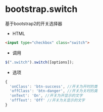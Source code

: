 # bootstrap.switch
基于bootstrap2的开关选择器

- HTML
```html
<input type="checkbox" class="switch">
```

- 调用
```javascript
$(".switch").switch([options]);
```

- 选项
```javascript
{
  'onClass': 'btn-success', //开关为开时的类
  'offClass': 'btn-danger', //开关为关时的类
  'onText': 'On', //开关为开显示的文字
  'offText': 'Off' //开关为关显示的文字
}
```
